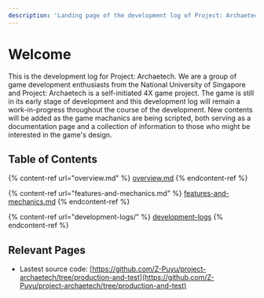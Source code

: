 ```yaml
---
description: 'Landing page of the development log of Project: Archaetech'
---
```


# Welcome

This is the development log for Project: Archaetech. We are a group of game development enthusiasts from the National University of Singapore and Project: Archaetech is a self-initiated 4X game project. The game is still in its early stage of development and this development log will remain a work-in-progress throughout the course of the development. New contents will be added as the game machanics are being scripted, both serving as a documentation page and a collection of information to those who might be interested in the game's design.

## Table of Contents

{% content-ref url="overview.md" %}
[overview.md](overview.md)
{% endcontent-ref %}

{% content-ref url="features-and-mechanics.md" %}
[features-and-mechanics.md](features-and-mechanics.md)
{% endcontent-ref %}

{% content-ref url="development-logs/" %}
[development-logs](development-logs/)
{% endcontent-ref %}

## Relevant Pages

* Lastest source code: [https://github.com/Z-Puyu/project-archaetech/tree/production-and-test](https://github.com/Z-Puyu/project-archaetech/tree/production-and-test)
